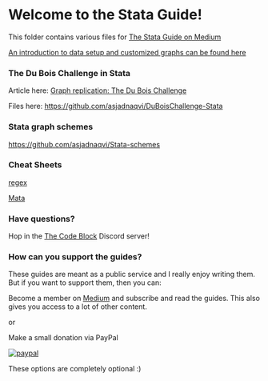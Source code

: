 # Welcome to the Stata Guide!

This folder contains various files for [The Stata Guide on Medium](https://medium.com/the-stata-guide)

[An introduction to data setup and customized graphs can be found here](https://medium.com/the-stata-guide/covid-19-data-visualization-with-stata-part-1-an-introduction-to-data-setup-and-customized-6b879a1e8647)


### The Du Bois Challenge in Stata

Article here: [Graph replication: The Du Bois Challenge](https://medium.com/the-stata-guide/graph-replication-the-du-bois-challenge-f0db93e719e6)

Files here: https://github.com/asjadnaqvi/DuBoisChallenge-Stata


### Stata graph schemes
https://github.com/asjadnaqvi/Stata-schemes


### Cheat Sheets

[regex](Stata_regex_cheatsheet_v1.pdf)

[Mata](MATA_cheatsheet_v3.pdf)


### Have questions?

Hop in the [The Code Block](https://discord.gg/x6VGAXay) Discord server!




### How can you support the guides?

These guides are meant as a public service and I really enjoy writing them. But if you want to support them, then you can:


Become a member on [Medium](https://medium.com) and subscribe and read the guides. This also gives you access to a lot of other content.

or 

Make a small donation via PayPal
 
[![paypal](https://www.paypalobjects.com/en_US/i/btn/btn_donateCC_LG.gif)](https://www.paypal.com/donate?hosted_button_id=RQKQKHCN3YSSJ)


These options are completely optional :)